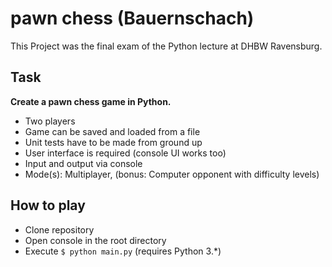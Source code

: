 # pawn chess (Bauernschach)
This Project was the final exam of the Python lecture at DHBW Ravensburg.
  
  
## Task
**Create a pawn chess game in Python.**
- Two players
- Game can be saved and loaded from a file
- Unit tests have to be made from ground up
- User interface is required (console UI works too)
- Input and output via console
- Mode(s): Multiplayer, (bonus: Computer opponent with difficulty levels)

## How to play
- Clone repository
- Open console in the root directory
- Execute `$ python main.py` (requires Python 3.*)

